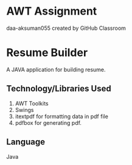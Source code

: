 # AWT Assignment
daa-aksuman055 created by GitHub Classroom

# Resume Builder
A JAVA application for building resume.

## Technology/Libraries Used
1. AWT Toolkits
2. Swings
3. itextpdf for formatting data in pdf file
4. pdfbox for generating pdf.

## Language
Java
